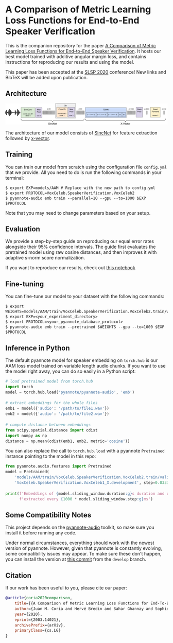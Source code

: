 # A Comparison of Metric Learning Loss Functions for End-to-End Speaker Verification

This is the companion repository for the paper [A Comparison of Metric Learning Loss Functions for End-to-End Speaker Verification](https://arxiv.org/abs/2003.14021). It hosts our best model trained with additive angular margin loss, and contains instructions for reproducing our results and using the model.

This paper has been accepted at the [SLSP 2020](https://irdta.eu/slsp2020/) conference! New links and BibTeX will be added upon publication.

## Architecture

![Architecture of the model](images/architecture.png?raw=true "Architecture")

The architecture of our model consists of [SincNet](https://arxiv.org/abs/1808.00158) for feature extraction followed by [x-vector](https://www.danielpovey.com/files/2018_icassp_xvectors.pdf).

## Training

You can train our model from scratch using the configuration file `config.yml` that we provide. All you need to do is run the following commands in your terminal:

```console
$ export EXP=models/AAM # Replace with the new path to config.yml
$ export PROTOCOL=VoxCeleb.SpeakerVerification.VoxCeleb2
$ pyannote-audio emb train --parallel=10 --gpu --to=1000 $EXP $PROTOCOL 
```

Note that you may need to change parameters based on your setup.

## Evaluation

We provide a step-by-step guide on reproducing our equal error rates alongside their 95% confidence intervals. The guide first evaluates the pretrained model using raw cosine distances, and then improves it with adaptive s-norm score normalization.

If you want to reproduce our results, check out [this notebook](https://github.com/juanmc2005/SpeakerEmbeddingLossComparison/blob/master/reproduce.ipynb)

## Fine-tuning

You can fine-tune our model to your dataset with the following commands:

```console
$ export WEIGHTS=models/AAM/train/VoxCeleb.SpeakerVerification.VoxCeleb2.train/weights/0560.pt
$ export EXP=<your_experiment_directory>
$ export PROTOCOL=<your_pyannote_database_protocol>
$ pyannote-audio emb train --pretrained $WEIGHTS --gpu --to=1000 $EXP $PROTOCOL
```

## Inference in Python

The default pyannote model for speaker embedding on `torch.hub` is our AAM loss model trained on variable length audio chunks. If you want to use the model right away, you can do so easily in a Python script:

```python
# load pretrained model from torch.hub
import torch
model = torch.hub.load('pyannote/pyannote-audio', 'emb')

# extract embeddings for the whole files
emb1 = model({'audio': '/path/to/file1.wav'})
emb2 = model({'audio': '/path/to/file2.wav'})

# compute distance between embeddings
from scipy.spatial.distance import cdist
import numpy as np
distance = np.mean(cdist(emb1, emb2, metric='cosine'))
```

You can also replace the call to `torch.hub.load` with a pyannote `Pretrained` instance pointing to the model in this repo:

```python
from pyannote.audio.features import Pretrained
model = Pretrained(
    'models/AAM/train/VoxCeleb.SpeakerVerification.VoxCeleb2.train/validate_equal_error_rate/'
    'VoxCeleb.SpeakerVerification.VoxCeleb1_X.development', step=0.0333)

print(f'Embeddings of {model.sliding_window.duration:g}s duration and of dimension {model.dimension:d}, '
      f'extracted every {1000 * model.sliding_window.step:g}ms')
```

## Some Compatibility Notes

This project depends on the [pyannote-audio](https://github.com/pyannote/pyannote-audio) toolkit, so make sure you install it before running any code.

Under normal circumstances, everything should work with the newest version of pyannote. However, given that pyannote is constantly evolving, some compatibility issues may appear. To make sure these don't happen, you can install the version at [this commit](https://github.com/pyannote/pyannote-audio/commit/562b74e4e2c7c2e97ad8eaabd1c95015c7e41e16) from the `develop` branch.

## Citation

If our work has been useful to you, please cite our paper:

```bibtex
@article{coria2020comparison,
    title={{A Comparison of Metric Learning Loss Functions for End-To-End Speaker Verification}},
    author={Juan M. Coria and Hervé Bredin and Sahar Ghannay and Sophie Rosset},
    year={2020},
    eprint={2003.14021},
    archivePrefix={arXiv},
    primaryClass={cs.LG}
}
```
